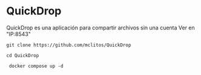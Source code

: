 # QuickDrop
QuickDrop es una aplicación para compartir archivos sin una cuenta
Ver en "IP:8543"
```
git clone https://github.com/mclitos/QuickDrop
```

```
cd QuickDrop
```

```
 docker compose up -d
``` 
